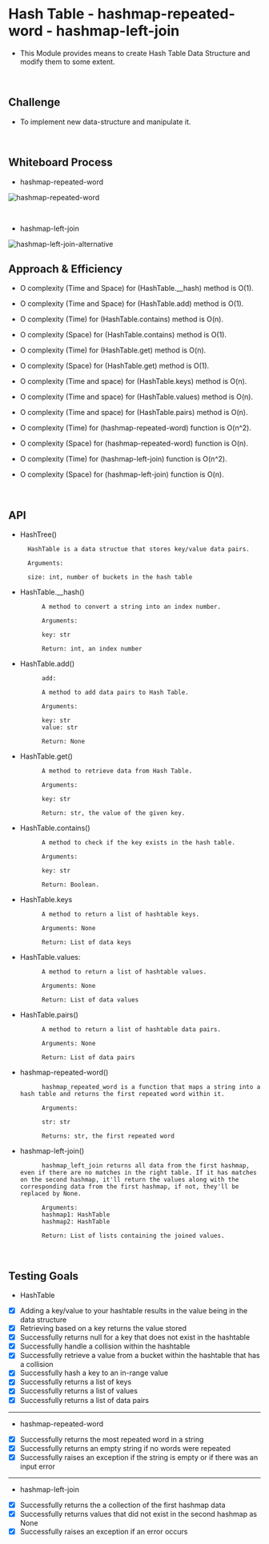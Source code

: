 # Hash Table - hashmap-repeated-word - hashmap-left-join

- This Module provides means to create Hash Table Data Structure and modify them to some extent.

<br>

## Challenge

- To implement new data-structure and manipulate it.

<br>

## Whiteboard Process

- hashmap-repeated-word

![hashmap-repeated-word](assets/hashmap-repeated-word.png)

<br>

- hashmap-left-join

![hashmap-left-join-alternative](assets/hashmap-left-join-alternative.png)

## Approach & Efficiency

- O complexity (Time and Space) for (HashTable.__hash) method is O(1).

- O complexity (Time and Space) for (HashTable.add) method is O(1).

- O complexity (Time) for (HashTable.contains) method is O(n).
- O complexity (Space) for (HashTable.contains) method is O(1).

- O complexity (Time) for (HashTable.get) method is O(n).
- O complexity (Space) for (HashTable.get) method is O(1).

- O complexity (Time and space) for (HashTable.keys) method is O(n).

- O complexity (Time and space) for (HashTable.values) method is O(n).

- O complexity (Time and space) for (HashTable.pairs) method is O(n).

- O complexity (Time) for (hashmap-repeated-word) function is O(n^2).
- O complexity (Space) for (hashmap-repeated-word) function is O(n).

- O complexity (Time) for (hashmap-left-join) function is O(n^2).
- O complexity (Space) for (hashmap-left-join) function is O(n).

<br>

## API

- HashTree()

        HashTable is a data structue that stores key/value data pairs.

        Arguments:

        size: int, number of buckets in the hash table

- HashTable.__hash()

            A method to convert a string into an index number.

            Arguments:

            key: str

            Return: int, an index number

- HashTable.add()

            add:

            A method to add data pairs to Hash Table.

            Arguments:

            key: str
            value: str

            Return: None

- HashTable.get()

            A method to retrieve data from Hash Table.

            Arguments:

            key: str

            Return: str, the value of the given key.

- HashTable.contains()

            A method to check if the key exists in the hash table.

            Arguments:

            key: str

            Return: Boolean.

- HashTable.keys

            A method to return a list of hashtable keys.

            Arguments: None

            Return: List of data keys

- HashTable.values:

            A method to return a list of hashtable values.

            Arguments: None

            Return: List of data values

- HashTable.pairs()

            A method to return a list of hashtable data pairs.

            Arguments: None

            Return: List of data pairs

- hashmap-repeated-word()

            hashmap_repeated_word is a function that maps a string into a hash table and returns the first repeated word within it.

            Arguments:

            str: str

            Returns: str, the first repeated word

- hashmap-left-join()

            hashmap_left_join returns all data from the first hashmap, even if there are no matches in the right table. If it has matches on the second hashmap, it'll return the values along with the corresponding data from the first hashmap, if not, they'll be replaced by None.

            Arguments:
            hashmap1: HashTable
            hashmap2: HashTable

            Return: List of lists containing the joined values.

<br>

## Testing Goals

- HashTable

- [x] Adding a key/value to your hashtable results in the value being in the data structure
- [x] Retrieving based on a key returns the value stored
- [x] Successfully returns null for a key that does not exist in the hashtable
- [X] Successfully handle a collision within the hashtable
- [X] Successfully retrieve a value from a bucket within the hashtable that has a collision
- [x] Successfully hash a key to an in-range value
- [x] Successfully returns a list of keys
- [x] Successfully returns a list of values
- [x] Successfully returns a list of data pairs

---------------------------------------------------------------------------

- hashmap-repeated-word

- [x] Successfully returns the most repeated word in a string
- [X] Successfully returns an empty string if no words were repeated
- [X] Successfully raises an exception if the string is empty or if there was an input error

---------------------------------------------------------------------------

- hashmap-left-join

- [x] Successfully returns the a collection of the first hashmap data
- [X] Successfully returns values that did not exist in the second hashmap as None
- [X] Successfully raises an exception if an error occurs
